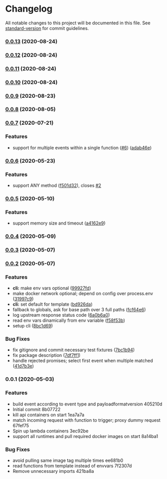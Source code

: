 # Changelog

All notable changes to this project will be documented in this file. See [standard-version](https://github.com/conventional-changelog/standard-version) for commit guidelines.

### [0.0.13](https://github.com/duartemendes/aws-sam-api-proxy/compare/v0.0.12...v0.0.13) (2020-08-24)

### [0.0.12](https://github.com/duartemendes/aws-sam-api-proxy/compare/v0.0.11...v0.0.12) (2020-08-24)

### [0.0.11](https://github.com/duartemendes/aws-sam-api-proxy/compare/v0.0.10...v0.0.11) (2020-08-24)

### [0.0.10](https://github.com/duartemendes/aws-sam-api-proxy/compare/v0.0.9...v0.0.10) (2020-08-24)

### [0.0.9](https://github.com/duartemendes/aws-sam-api-proxy/compare/v0.0.8...v0.0.9) (2020-08-23)

### [0.0.8](https://github.com/duartemendes/aws-sam-api-proxy/compare/v0.0.7...v0.0.8) (2020-08-05)

### [0.0.7](https://github.com/duartemendes/aws-sam-api-proxy/compare/v0.0.6...v0.0.7) (2020-07-21)


### Features

* support for multiple events within a single function ([#6](https://github.com/duartemendes/aws-sam-api-proxy/issues/6)) ([adab46e](https://github.com/duartemendes/aws-sam-api-proxy/commit/adab46ed8074863ef26d4bab37f739f274471489))

### [0.0.6](https://github.com/duartemendes/aws-sam-api-proxy/compare/v0.0.5...v0.0.6) (2020-05-23)


### Features

* support ANY method ([f501d32](https://github.com/duartemendes/aws-sam-api-proxy/commit/f501d32d464c631dd6aa9d75e2548d4db4f8a8c4)), closes [#2](https://github.com/duartemendes/aws-sam-api-proxy/issues/2)

### [0.0.5](https://github.com/duartemendes/aws-sam-api-proxy/compare/v0.0.4...v0.0.5) (2020-05-10)


### Features

* support memory size and timeout ([a4162e9](https://github.com/duartemendes/aws-sam-api-proxy/commit/a4162e98816f13a6460acbf477f815a01129a2c2))

### [0.0.4](https://github.com/duartemendes/aws-sam-api-proxy/compare/v0.0.3...v0.0.4) (2020-05-09)

### [0.0.3](https://github.com/duartemendes/aws-sam-api-proxy/compare/v0.0.2...v0.0.3) (2020-05-07)

### [0.0.2](https://github.com/duartemendes/aws-sam-api-proxy/compare/v0.0.1...v0.0.2) (2020-05-07)


### Features

* **cli:** make env vars optional ([99927fd](https://github.com/duartemendes/aws-sam-api-proxy/commit/99927fd9d9bcd8180c5937df7114ebaca4fd6252))
* make docker network optional; depend on config over process.env ([31997c9](https://github.com/duartemendes/aws-sam-api-proxy/commit/31997c9d8446a0fdada3b9c696e5f9e3a0922a34))
* **cli:** set default for template ([bd926da](https://github.com/duartemendes/aws-sam-api-proxy/commit/bd926dac386b20b7d2a555171ebf34b0bdf2f8e2))
* fallback to globals, ask for base path over 3 full paths ([fcf64e6](https://github.com/duartemendes/aws-sam-api-proxy/commit/fcf64e6ca7c946661db04ffbcf462813fdcc997d))
* log upstream response status code ([6a0b6a0](https://github.com/duartemendes/aws-sam-api-proxy/commit/6a0b6a0810af79407fa8944bd7381b8057e4c33a))
* read env vars dinamically from env variable ([f58f53b](https://github.com/duartemendes/aws-sam-api-proxy/commit/f58f53be635dea065dfb61f9d6e52576ee41a7cb))
* setup cli ([8bc1d69](https://github.com/duartemendes/aws-sam-api-proxy/commit/8bc1d698d07f82038748006e9dfff89ad707322e))


### Bug Fixes

* fix gitignore and commit necessary test fixtures ([7bc1b94](https://github.com/duartemendes/aws-sam-api-proxy/commit/7bc1b944df0d37f9176c29b3003ad173468bfbba))
* fix package description ([7df7ff1](https://github.com/duartemendes/aws-sam-api-proxy/commit/7df7ff1be32caf003dfdcbc6b82ade901dab1f54))
* handle rejected promises; select first event when multiple matched ([41d7b3e](https://github.com/duartemendes/aws-sam-api-proxy/commit/41d7b3eab5e9ecddc9a636618d7bda2f240768d7))

### 0.0.1 (2020-05-03)


### Features

* build event according to event type and payloadformatversion 405210d
* Initial commit 8b07722
* kill api containers on start 1ea7a7a
* match incoming request with function to trigger; proxy dummy request 67fef75
* Spin up lambda containers 3ec92be
* support all runtimes and pull required docker images on start 8a14ba1


### Bug Fixes

* avoid pulling same image tag multiple times ee681b0
* read functions from template instead of envvars 7f2307d
* Remove unnecessary imports 421ba8a
